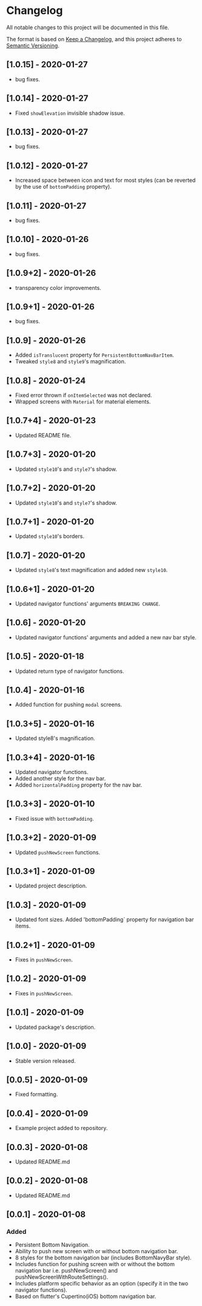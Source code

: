 # Changelog

All notable changes to this project will be documented in this file.

The format is based on [Keep a Changelog](https://keepachangelog.com/en/1.0.0/),
and this project adheres to [Semantic Versioning](https://semver.org/spec/v2.0.0.html).

## [1.0.15] - 2020-01-27

- bug fixes.

## [1.0.14] - 2020-01-27

- Fixed `showElevation` invisible shadow issue.

## [1.0.13] - 2020-01-27

- bug fixes.

## [1.0.12] - 2020-01-27

- Increased space between icon and text for most styles (can be reverted by the use of `bottomPadding` property).

## [1.0.11] - 2020-01-27

- bug fixes.

## [1.0.10] - 2020-01-26

- bug fixes.

## [1.0.9+2] - 2020-01-26

- transparency color improvements.

## [1.0.9+1] - 2020-01-26

- bug fixes.

## [1.0.9] - 2020-01-26

- Added `isTranslucent` property for `PersistentBottomNavBarItem`.
- Tweaked `style8` and `style9`'s magnification.

## [1.0.8] - 2020-01-24

- Fixed error thrown if `onItemSelected` was not declared.
- Wrapped screens with `Material` for material elements.

## [1.0.7+4] - 2020-01-23

- Updated README file.

## [1.0.7+3] - 2020-01-20

- Updated `style10`'s and `style7`'s shadow.

## [1.0.7+2] - 2020-01-20

- Updated `style10`'s and `style7`'s shadow.

## [1.0.7+1] - 2020-01-20

- Updated `style10`'s borders.

## [1.0.7] - 2020-01-20

- Updated `style8`'s text magnification and added new `style10`.

## [1.0.6+1] - 2020-01-20

- Updated navigator functions' arguments `BREAKING CHANGE`.

## [1.0.6] - 2020-01-20

- Updated navigator functions' arguments and added a new nav bar style.

## [1.0.5] - 2020-01-18

- Updated return type of navigator functions.

## [1.0.4] - 2020-01-16

- Added function for pushing `modal` screens.

## [1.0.3+5] - 2020-01-16

- Updated style8's magnification.

## [1.0.3+4] - 2020-01-16

- Updated navigator functions.
- Added another style for the nav bar.
- Added `horizontalPadding` property for the nav bar.

## [1.0.3+3] - 2020-01-10

- Fixed issue with `bottomPadding`.

## [1.0.3+2] - 2020-01-09

- Updated `pushNewScreen` functions.

## [1.0.3+1] - 2020-01-09

- Updated project description.

## [1.0.3] - 2020-01-09

- Updated font sizes. Added 'bottomPadding` property for navigation bar items.

## [1.0.2+1] - 2020-01-09

- Fixes in `pushNewScreen`.

## [1.0.2] - 2020-01-09

- Fixes in `pushNewScreen`.

## [1.0.1] - 2020-01-09

- Updated package's description.

## [1.0.0] - 2020-01-09

- Stable version released.

## [0.0.5] - 2020-01-09

- Fixed formatting.

## [0.0.4] - 2020-01-09

- Example project added to repository.

## [0.0.3] - 2020-01-08

- Updated README.md

## [0.0.2] - 2020-01-08

- Updated README.md

## [0.0.1] - 2020-01-08

### Added

- Persistent Bottom Navigation.
- Ability to push new screen with or without bottom navigation bar.
- 8 styles for the bottom navigation bar (includes BottomNavyBar style).
- Includes function for pushing screen with or without the bottom navigation bar i.e. pushNewScreen() and pushNewScreenWithRouteSettings().
- Includes platform specific behavior as an option (specify it in the two navigator functions).
- Based on flutter's Cupertino(iOS) bottom navigation bar.
